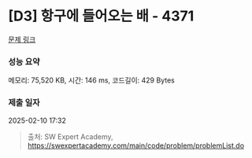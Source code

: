 # [D3] 항구에 들어오는 배 - 4371 

[문제 링크](https://swexpertacademy.com/main/code/problem/problemDetail.do?contestProbId=AWMedCxalW8DFAXd) 

### 성능 요약

메모리: 75,520 KB, 시간: 146 ms, 코드길이: 429 Bytes

### 제출 일자

2025-02-10 17:32



> 출처: SW Expert Academy, https://swexpertacademy.com/main/code/problem/problemList.do
